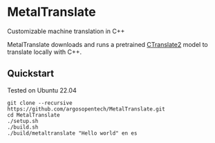 # MetalTranslate
Customizable machine translation in C++

MetalTranslate downloads and runs a pretrained [CTranslate2](https://github.com/OpenNMT/CTranslate2) model to translate locally with C++.

## Quickstart
Tested on Ubuntu 22.04

```
git clone --recursive https://github.com/argosopentech/MetalTranslate.git
cd MetalTranslate
./setup.sh
./build.sh
./build/metaltranslate "Hello world" en es


```

